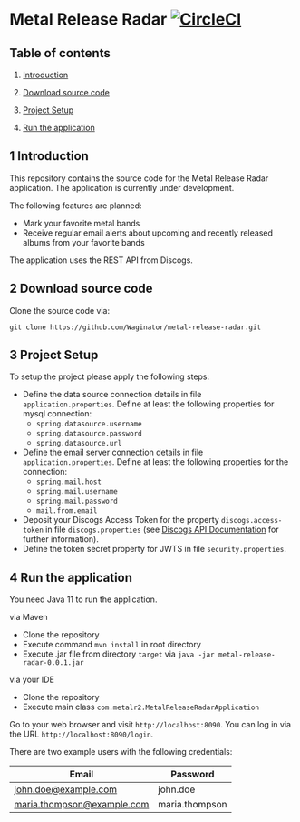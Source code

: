 # Metal Release Radar [![CircleCI](https://circleci.com/gh/Waginator/metal-release-radar/tree/master.svg?style=svg)](https://circleci.com/gh/Waginator/metal-release-radar/tree/master)

## Table of contents
1. [ Introduction ](#introduction)

2. [ Download source code ](#download-source-code)

3. [ Project Setup ](#project-setup)

4. [ Run the application ](#run-application)

<a name="introduction"></a>
## 1 Introduction
This repository contains the source code for the Metal Release Radar application. The application is currently under development. 

The following features are planned:
- Mark your favorite metal bands
- Receive regular email alerts about upcoming and recently released albums from your favorite bands

The application uses the REST API from Discogs.

<a name="download-source-code"></a>
## 2 Download source code

Clone the source code via:

```
git clone https://github.com/Waginator/metal-release-radar.git
```

<a name="project-setup"></a>
## 3 Project Setup
To setup the project please apply the following steps:
- Define the data source connection details in file `application.properties`. Define at least the following properties for mysql connection:
    - `spring.datasource.username`
    - `spring.datasource.password`
    - `spring.datasource.url`
- Define the email server connection details in file `application.properties`. Define at least the following properties for the connection:
    - `spring.mail.host`
    - `spring.mail.username`
    - `spring.mail.password`
    - `mail.from.email`
- Deposit your Discogs Access Token for the property `discogs.access-token` in file `discogs.properties` (see [Discogs API Documentation](https://www.discogs.com/developers/) for further information).
- Define the token secret property for JWTS in file `security.properties`.

<a name="run-application"></a>
## 4 Run the application
You need Java 11 to run the application.

via Maven
- Clone the repository
- Execute command `mvn install` in root directory
- Execute .jar file from directory `target` via `java -jar metal-release-radar-0.0.1.jar`

via your IDE
- Clone the repository
- Execute main class `com.metalr2.MetalReleaseRadarApplication`

Go to your web browser and visit `http://localhost:8090`.
You can log in via the URL `http://localhost:8090/login`. 

There are two example users with the following credentials:

| Email                        | Password       |
| ---------------------------- | -------------- |
| john.doe@example.com         | john.doe       |
| maria.thompson@example.com   | maria.thompson |

